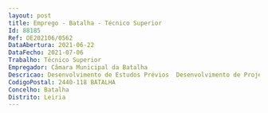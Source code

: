```yaml
--- 
layout: post
title: Emprego - Batalha - Técnico Superior
Id: 88185
Ref: OE202106/0562
DataAbertura: 2021-06-22
DataFecho: 2021-07-06
Trabalho: Técnico Superior
Empregador: Câmara Municipal da Batalha
Descricao: Desenvolvimento de Estudos Prévios  Desenvolvimento de Projetos  Preparação de concursos  Elaboração de Medições e Mapas de Trabalhos  Apoio e ou elaboração de Pormenores construtivos  Elaboração de Projetos de Especialidades  Verificação Análise de Projetos Externos  Elaboração de PSS e Fichas de Segurança  Fiscalização e acompanhamento de Obra  Resposta a reclamações de munícipes.
CodigoPostal: 2440-118 BATALHA
Concelho: Batalha
Distrito: Leiria
--- 
```

